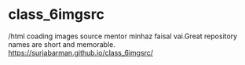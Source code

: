 # class_6imgsrc
/html coading images source mentor minhaz faisal vai.Great repository names are short and memorable.
https://surjabarman.github.io/class_6imgsrc/
